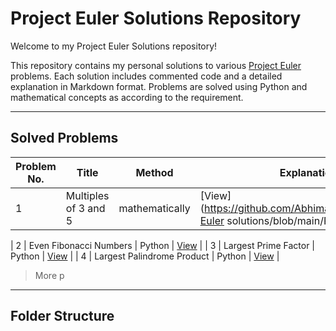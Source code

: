 # Project Euler Solutions Repository 

Welcome to my Project Euler Solutions repository!

This repository contains my personal solutions to various [Project Euler](https://projecteuler.net/) problems. Each solution includes commented code and a detailed explanation in Markdown format. Problems are solved using Python and mathematical concepts as according to the requirement.

---

## Solved Problems

| Problem No. | Title                          |  Method        | Explanation |
|-------------|--------------------------------|----------------|-------------|
| 1           | Multiples of 3 and 5           | mathematically | [View](https://github.com/Abhimanyu0506/Project-Euler solutions/blob/main/Problem%201) |

| 2           | Even Fibonacci Numbers         | Python         | [View](./explanations/problem2.md) |
| 3           | Largest Prime Factor           | Python         | [View](./explanations/problem3.md) |
| 4           | Largest Palindrome Product     | Python         | [View](./explanations/problem4.md) |

> More p

---

## Folder Structure

